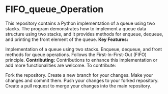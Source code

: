 # FIFO_queue_Operation
This repository contains a Python implementation of a queue using two stacks. The program demonstrates how to implement a queue data structure using two stacks, and it provides methods for enqueue, dequeue, and printing the front element of the queue. 
**Key Features:**

Implementation of a queue using two stacks.
Enqueue, dequeue, and front methods for queue operations.
Follows the First-In-First-Out (FIFO) principle.
**Contributing:**
Contributions to enhance this implementation or add more functionalities are welcome. To contribute:

Fork the repository.
Create a new branch for your changes.
Make your changes and commit them.
Push your changes to your forked repository.
Create a pull request to merge your changes into the main repository.
